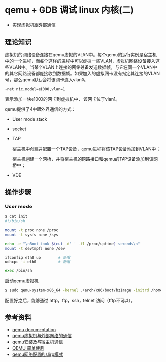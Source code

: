 # qemu + GDB 调试 linux 内核(二)

* 实现虚拟机跟外部通信



## 理论知识

虚拟机的网络设备连接在qemu虚拟的VLAN中。每个qemu的运行实例是宿主机中的一个进程，而每个这样的进程中可以虚拟一些VLAN，虚拟机网络设备接入这些VLAN中。当某个VLAN上连接的网络设备发送数据帧，与它在同一个VLAN中的其它网路设备都能接收到数据帧。如果加入的虚拟网卡没有指定其连接的VLAN号，那么qemu默认会将该网卡连入vlan0。



```
-net nic,model=e1000,vlan=1
```

表示添加一块e1000的网卡到虚拟机中， 该网卡位于vlan1。



qemu提供了4中跟外界通信的方式：

* User mode stack

* socket

* TAP

  宿主机中创建并配置一个TAP设备，qemu进程将该TAP设备添加到VLAN中；

  宿主机创建一个网桥，并将宿主机的网路接口和qemu的TAP设备添加到该网桥中；

* VDE





## 操作步骤

### User mode

```bash
$ cat init
#!/bin/sh

mount -t proc none /proc
mount -t sysfs none /sys

echo -e "\nBoot took $(cut -d' ' -f1 /proc/uptime) seconds\n"
mount -t devtmpfs none /dev 

ifconfig eth0 up		# 新增
udhcpc -i eth0			# 新增

exec /bin/sh
```

启动qemu虚拟机

```bash
$ sudo qemu-system-x86_64 -kernel ./arch/x86/boot/bzImage -initrd /home/rivsidn/codes/linux-2.6.35.6/Discovery/qemu_gdb/initramfs/initramfs-busybox-x86.cpio.gz -net nic,model=e1000 -net user,net=10.0.2.15 -smp 1
```



配置好之后，能够通过 http，ftp，ssh，telnet 访问（tftp不可以）。















## 参考资料

* [qemu documentation](https://wiki.qemu.org/Documentation)
* [qemu虚拟机与外部网络的通信](http://www.blog.chinaunix.net/uid-26061689-id-2981914.html)
* [qemu安装及与宿主机通信](https://blog.csdn.net/qiusi0225/article/details/80447710)
* [QEMU 简单使用](https://blog.csdn.net/StandMyGround/article/details/52576934)
* [qemu网络配置的slirp模式](https://blog.csdn.net/simonzhao0536/article/details/9194591)

